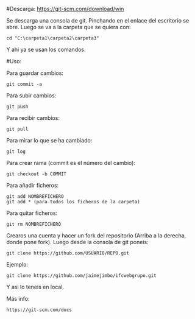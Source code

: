 #Descarga: https://git-scm.com/download/win

Se descarga una consola de git. Pinchando en el enlace del escritorio se abre. Luego se va a la carpeta que se quiera con:

    cd "C:\carpeta1\carpeta2\carpeta3"

Y ahi ya se usan los comandos.

#Uso: 

Para guardar cambios:

    git commit -a

Para subir cambios:

    git push
    
Para recibir cambios:

    git pull
    
Para mirar lo que se ha cambiado:

    git log
    
Para crear rama (commit es el número del cambio):

    git checkout -b COMMIT

Para añadir ficheros:

    git add NOMBREFICHERO
    git add * (para todos los ficheros de la carpeta)

Para quitar ficheros:

    git rm NOMBREFICHERO

Crearos una cuenta y hacer un fork del repositorio (Arriba a la derecha, donde pone fork).
Luego desde la consola de git poneis:

    git clone https://github.com/USUARIO/REPO.git
    
Ejemplo:

    git clone https://github.com/jaimejimbo/ifcwebgrupo.git
    
Y asi lo teneis en local.


Más info:

    https://git-scm.com/docs
